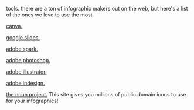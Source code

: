 tools.
there are a ton of infographic makers out on the web, but here's a list of the ones we love to use the most.

[canva.](canva)

[google slides.](google-slides)

[adobe spark.](adobe-spark)

[adobe photoshop.](adobe-photoshop)

[adobe illustrator.](adobe-illustrator)

[adobe indesign.](adobe-indesign)

[the noun project.](the-noun-project) This site gives you millions of public domain icons to use for your infographics!
